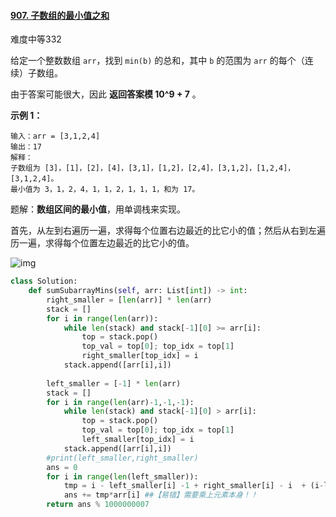 #### [907. 子数组的最小值之和](https://leetcode-cn.com/problems/sum-of-subarray-minimums/)

难度中等332

给定一个整数数组 `arr`，找到 `min(b)` 的总和，其中 `b` 的范围为 `arr` 的每个（连续）子数组。

由于答案可能很大，因此 **返回答案模 10^9 + 7** 。

 

**示例 1：**

```
输入：arr = [3,1,2,4]
输出：17
解释：
子数组为 [3]，[1]，[2]，[4]，[3,1]，[1,2]，[2,4]，[3,1,2]，[1,2,4]，[3,1,2,4]。 
最小值为 3，1，2，4，1，1，2，1，1，1，和为 17。
```



题解：**数组区间的最小值**，用单调栈来实现。

首先，从左到右遍历一遍，求得每个位置右边最近的比它小的值；然后从右到左遍历一遍，求得每个位置左边最近的比它小的值。



![img](https://pic3.zhimg.com/80/v2-4a540ac6f320a19322ed8dd230878f93_1440w.png)

```python
class Solution:
    def sumSubarrayMins(self, arr: List[int]) -> int:
        right_smaller = [len(arr)] * len(arr)
        stack = []
        for i in range(len(arr)):
            while len(stack) and stack[-1][0] >= arr[i]:
                top = stack.pop()
                top_val = top[0]; top_idx = top[1]
                right_smaller[top_idx] = i
            stack.append([arr[i],i])
        
        left_smaller = [-1] * len(arr)
        stack = []
        for i in range(len(arr)-1,-1,-1):
            while len(stack) and stack[-1][0] > arr[i]:
                top = stack.pop()
                top_val = top[0]; top_idx = top[1]
                left_smaller[top_idx] = i
            stack.append([arr[i],i])
        #print(left_smaller,right_smaller)
        ans = 0
        for i in range(len(left_smaller)):
            tmp = i - left_smaller[i] -1 + right_smaller[i] - i  + (i-left_smaller[i]-1) * (right_smaller[i]-i-1) ##【易错】只包含左边的 + 只包含右边的 + 两边都包含
            ans += tmp*arr[i] ##【易错】需要乘上元素本身！！
        return ans % 1000000007


```

